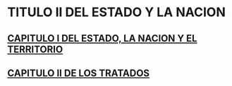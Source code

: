 # TITULO II DEL ESTADO Y LA NACION

## [CAPITULO I DEL ESTADO, LA NACION Y EL TERRITORIO](./capitulo-i.md)

## [CAPITULO II DE LOS TRATADOS](./capitulo-ii.md)